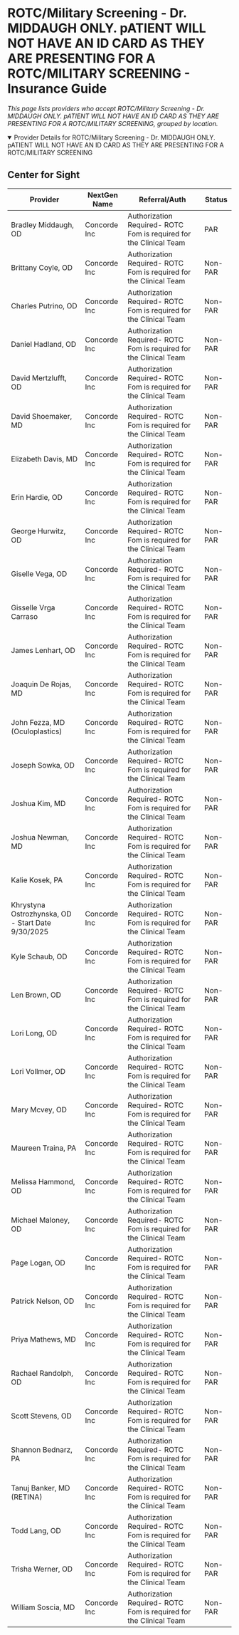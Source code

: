 # ROTC/Military Screening - Dr. MIDDAUGH ONLY. pATIENT WILL NOT HAVE AN ID CARD AS THEY ARE PRESENTING FOR A ROTC/MILITARY SCREENING - Insurance Guide

*This page lists providers who accept ROTC/Military Screening - Dr. MIDDAUGH ONLY. pATIENT WILL NOT HAVE AN ID CARD AS THEY ARE PRESENTING FOR A ROTC/MILITARY SCREENING, grouped by location.*

<details open><summary>Provider Details for ROTC/Military Screening - Dr. MIDDAUGH ONLY. pATIENT WILL NOT HAVE AN ID CARD AS THEY ARE PRESENTING FOR A ROTC/MILITARY SCREENING</summary>

## Center for Sight

| Provider | NextGen Name | Referral/Auth | Status |
|----------|-------------|--------------|--------|
| Bradley Middaugh, OD | Concorde Inc | Authorization Required- ROTC Fom is required for the Clinical Team | PAR |
| Brittany Coyle, OD | Concorde Inc | Authorization Required- ROTC Fom is required for the Clinical Team | Non-PAR |
| Charles Putrino, OD | Concorde Inc | Authorization Required- ROTC Fom is required for the Clinical Team | Non-PAR |
| Daniel Hadland, OD | Concorde Inc | Authorization Required- ROTC Fom is required for the Clinical Team | Non-PAR |
| David Mertzlufft, OD | Concorde Inc | Authorization Required- ROTC Fom is required for the Clinical Team | Non-PAR |
| David Shoemaker, MD | Concorde Inc | Authorization Required- ROTC Fom is required for the Clinical Team | Non-PAR |
| Elizabeth Davis, MD | Concorde Inc | Authorization Required- ROTC Fom is required for the Clinical Team | Non-PAR |
| Erin Hardie, OD | Concorde Inc | Authorization Required- ROTC Fom is required for the Clinical Team | Non-PAR |
| George Hurwitz, OD | Concorde Inc | Authorization Required- ROTC Fom is required for the Clinical Team | Non-PAR |
| Giselle Vega, OD | Concorde Inc | Authorization Required- ROTC Fom is required for the Clinical Team | Non-PAR |
| Gisselle Vrga Carraso | Concorde Inc | Authorization Required- ROTC Fom is required for the Clinical Team | Non-PAR |
| James Lenhart, OD | Concorde Inc | Authorization Required- ROTC Fom is required for the Clinical Team | Non-PAR |
| Joaquin De Rojas, MD | Concorde Inc | Authorization Required- ROTC Fom is required for the Clinical Team | Non-PAR |
| John Fezza, MD (Oculoplastics) | Concorde Inc | Authorization Required- ROTC Fom is required for the Clinical Team | Non-PAR |
| Joseph Sowka, OD | Concorde Inc | Authorization Required- ROTC Fom is required for the Clinical Team | Non-PAR |
| Joshua Kim, MD | Concorde Inc | Authorization Required- ROTC Fom is required for the Clinical Team | Non-PAR |
| Joshua Newman, MD | Concorde Inc | Authorization Required- ROTC Fom is required for the Clinical Team | Non-PAR |
| Kalie Kosek, PA | Concorde Inc | Authorization Required- ROTC Fom is required for the Clinical Team | Non-PAR |
| Khrystyna Ostrozhynska, OD - Start Date 9/30/2025 | Concorde Inc | Authorization Required- ROTC Fom is required for the Clinical Team | Non-PAR |
| Kyle Schaub, OD | Concorde Inc | Authorization Required- ROTC Fom is required for the Clinical Team | Non-PAR |
| Len Brown, OD | Concorde Inc | Authorization Required- ROTC Fom is required for the Clinical Team | Non-PAR |
| Lori Long, OD | Concorde Inc | Authorization Required- ROTC Fom is required for the Clinical Team | Non-PAR |
| Lori Vollmer, OD | Concorde Inc | Authorization Required- ROTC Fom is required for the Clinical Team | Non-PAR |
| Mary Mcvey, OD | Concorde Inc | Authorization Required- ROTC Fom is required for the Clinical Team | Non-PAR |
| Maureen Traina, PA | Concorde Inc | Authorization Required- ROTC Fom is required for the Clinical Team | Non-PAR |
| Melissa Hammond, OD | Concorde Inc | Authorization Required- ROTC Fom is required for the Clinical Team | Non-PAR |
| Michael Maloney, OD | Concorde Inc | Authorization Required- ROTC Fom is required for the Clinical Team | Non-PAR |
| Page Logan, OD | Concorde Inc | Authorization Required- ROTC Fom is required for the Clinical Team | Non-PAR |
| Patrick Nelson, OD | Concorde Inc | Authorization Required- ROTC Fom is required for the Clinical Team | Non-PAR |
| Priya Mathews, MD | Concorde Inc | Authorization Required- ROTC Fom is required for the Clinical Team | Non-PAR |
| Rachael Randolph, OD | Concorde Inc | Authorization Required- ROTC Fom is required for the Clinical Team | Non-PAR |
| Scott Stevens, OD | Concorde Inc | Authorization Required- ROTC Fom is required for the Clinical Team | Non-PAR |
| Shannon Bednarz, PA | Concorde Inc | Authorization Required- ROTC Fom is required for the Clinical Team | Non-PAR |
| Tanuj Banker, MD (RETINA) | Concorde Inc | Authorization Required- ROTC Fom is required for the Clinical Team | Non-PAR |
| Todd Lang, OD | Concorde Inc | Authorization Required- ROTC Fom is required for the Clinical Team | Non-PAR |
| Trisha Werner, OD | Concorde Inc | Authorization Required- ROTC Fom is required for the Clinical Team | Non-PAR |
| William Soscia, MD | Concorde Inc | Authorization Required- ROTC Fom is required for the Clinical Team | Non-PAR |

</details>

